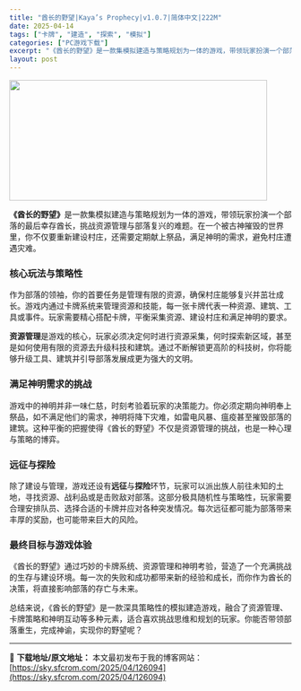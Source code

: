 ```yaml
---
title: "酋长的野望|Kaya’s Prophecy|v1.0.7|简体中文|222M"
date: 2025-04-14
tags: ["卡牌", "建造", "探索", "模拟"]
categories: ["PC游戏下载"]
excerpt: "《酋长的野望》是一款集模拟建造与策略规划为一体的游戏，带领玩家扮演一个部落的最后幸存酋长，挑战资源管理与部落复兴的难题。在一个被古神摧毁的世界里，你不仅要重新建设村庄，还需要定期献上祭品，满足神明的需求，避免村庄遭遇灾难。 核心玩法与策略性 作为部落的领袖，你的首要任务是管理有限的资源，确保村庄能够&hellip;"
layout: post
---
```


<img class="aligncenter size-full wp-image-126096" src="https://sky.sfcrom.com/wp-content/uploads/2025/04/2025041405013883.webp" alt="" width="460" height="215" />

<strong>《酋长的野望》</strong>是一款集模拟建造与策略规划为一体的游戏，带领玩家扮演一个部落的最后幸存酋长，挑战资源管理与部落复兴的难题。在一个被古神摧毁的世界里，你不仅要重新建设村庄，还需要定期献上祭品，满足神明的需求，避免村庄遭遇灾难。
<h3><strong>核心玩法与策略性</strong></h3>
作为部落的领袖，你的首要任务是管理有限的资源，确保村庄能够复兴并茁壮成长。游戏内通过卡牌系统来管理资源和技能，每一张卡牌代表一种资源、建筑、工具或事件。玩家需要精心搭配卡牌，平衡采集资源、建设村庄和满足神明的要求。

<strong>资源管理</strong>是游戏的核心，玩家必须决定何时进行资源采集，何时探索新区域，甚至是如何使用有限的资源去升级科技和建筑。通过不断解锁更高阶的科技树，你将能够升级工具、建筑并引导部落发展成更为强大的文明。
<h3><strong>满足神明需求的挑战</strong></h3>
游戏中的神明并非一味仁慈，时刻考验着玩家的决策能力。你必须定期向神明奉上祭品，如不满足他们的需求，神明将降下灾难，如雷电风暴、瘟疫甚至摧毁部落的建筑。这种平衡的把握使得《酋长的野望》不仅是资源管理的挑战，也是一种心理与策略的博弈。
<h3><strong>远征与探险</strong></h3>
除了建设与管理，游戏还设有<strong>远征</strong>与<strong>探险</strong>环节，玩家可以派出族人前往未知的土地，寻找资源、战利品或是击败敌对部落。这部分极具随机性与策略性，玩家需要合理安排队员、选择合适的卡牌并应对各种突发情况。每次远征都可能为部落带来丰厚的奖励，也可能带来巨大的风险。
<h3><strong>最终目标与游戏体验</strong></h3>
《酋长的野望》通过巧妙的卡牌系统、资源管理和神明考验，营造了一个充满挑战的生存与建设环境。每一次的失败和成功都带来新的经验和成长，而你作为酋长的决策，将直接影响部落的存亡与未来。

总结来说，《酋长的野望》是一款深具策略性的模拟建造游戏，融合了资源管理、卡牌策略和神明互动等多种元素，适合喜欢挑战思维和规划的玩家。你能否带领部落重生，完成神谕，实现你的野望呢？

---
📖 **下载地址/原文地址：** 本文最初发布于我的博客网站：[https://sky.sfcrom.com/2025/04/126094](https://sky.sfcrom.com/2025/04/126094)
